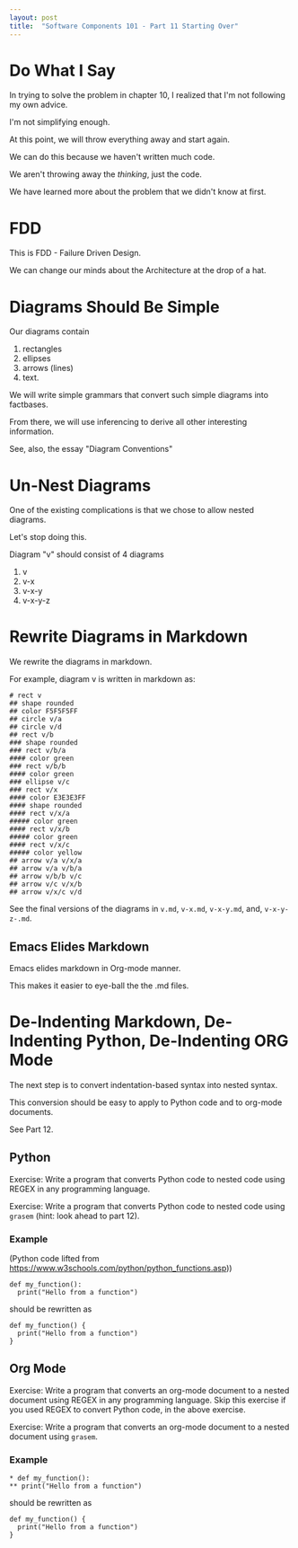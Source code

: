 ```yaml
---
layout: post
title:  "Software Components 101 - Part 11 Starting Over"
---
```


# Do What I Say

In trying to solve the problem in chapter 10, I realized that I'm not following my own advice.  

I'm not simplifying enough.

At this point, we will throw everything away and start again.

We can do this because we haven't written much code.

We aren't throwing away the _thinking_, just the code.

We have learned more about the problem that we didn't know at first.

# FDD
This is FDD - Failure Driven Design.

We can change our minds about the Architecture at the drop of a hat.

# Diagrams Should Be Simple
Our diagrams contain
1. rectangles
2. ellipses
3. arrows (lines)
4. text.

We will write simple grammars that convert such simple diagrams into factbases.

From there, we will use inferencing to derive all other interesting information.

See, also, the essay "Diagram Conventions"
# Un-Nest Diagrams
One of the existing complications is that we chose to allow nested diagrams.

Let's stop doing this.  

Diagram "v" should consist of 4 diagrams
1. v
2. v-x
3. v-x-y
4. v-x-y-z

# Rewrite Diagrams in Markdown
We rewrite the diagrams in markdown.  

For example, diagram v is written in markdown as:
```
# rect v
## shape rounded
## color F5F5F5FF
## circle v/a
## circle v/d
## rect v/b
### shape rounded
### rect v/b/a
#### color green
### rect v/b/b
#### color green
### ellipse v/c
### rect v/x
#### color E3E3E3FF
#### shape rounded
#### rect v/x/a
##### color green
#### rect v/x/b
##### color green
#### rect v/x/c
##### color yellow
## arrow v/a v/x/a
## arrow v/a v/b/a
## arrow v/b/b v/c
## arrow v/c v/x/b
## arrow v/x/c v/d
```

See the final versions of the diagrams in `v.md`, `v-x.md`, `v-x-y.md`, and, `v-x-y-z-.md`.

## Emacs Elides Markdown
Emacs elides markdown in Org-mode manner.

This makes it easier to eye-ball the the .md files.

# De-Indenting Markdown, De-Indenting Python, De-Indenting ORG Mode

The next step is to convert indentation-based syntax into nested syntax.

This conversion should be easy to apply to Python code and to org-mode documents.

See Part 12.

## Python
Exercise: Write a program that converts Python code to nested code using REGEX in any programming language. 

Exercise: Write a program that converts Python code to nested code using `grasem` (hint: look ahead to part 12).

### Example 
(Python code lifted from https://www.w3schools.com/python/python_functions.asp))
```
def my_function():
  print("Hello from a function")
```
should be rewritten as
```
def my_function() {
  print("Hello from a function")
}
```
## Org Mode
Exercise: Write a program that converts an org-mode document to a nested document using REGEX in any programming language.  Skip this exercise if you used REGEX to convert Python code, in the above exercise. 

Exercise: Write a program that converts an org-mode document to a nested document using `grasem`.

### Example
```
* def my_function():
** print("Hello from a function")
```
should be rewritten as
```
def my_function() {
  print("Hello from a function")
}
```


<script src="https://utteranc.es/client.js" 
        repo="guitarvydas/guitarvydas.github.io" 
        issue-term="pathname" 
        theme="github-light" 
        crossorigin="anonymous" 
        async> 
</script> 
